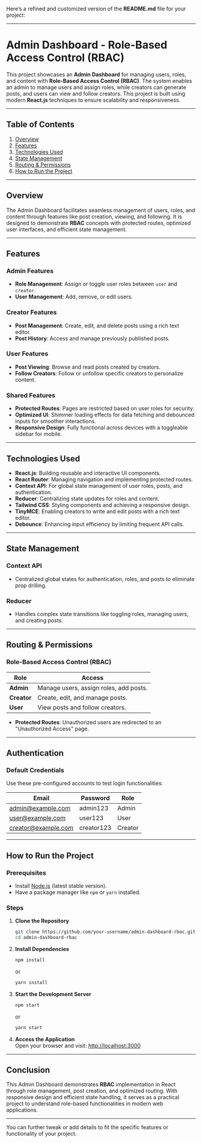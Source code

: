 Here’s a refined and customized version of the **README.md** file for your project:  

---

# Admin Dashboard - Role-Based Access Control (RBAC)

This project showcases an **Admin Dashboard** for managing users, roles, and content with **Role-Based Access Control (RBAC)**. The system enables an admin to manage users and assign roles, while creators can generate posts, and users can view and follow creators. This project is built using modern **React.js** techniques to ensure scalability and responsiveness.

---

## Table of Contents
1. [Overview](#overview)  
2. [Features](#features)  
3. [Technologies Used](#technologies-used)  
4. [State Management](#state-management)  
5. [Routing & Permissions](#routing--permissions)  
6. [How to Run the Project](#how-to-run-the-project)  

---

## Overview

The Admin Dashboard facilitates seamless management of users, roles, and content through features like post creation, viewing, and following. It is designed to demonstrate **RBAC** concepts with protected routes, optimized user interfaces, and efficient state management.

---

## Features

### Admin Features  
- **Role Management**: Assign or toggle user roles between `user` and `creator`.  
- **User Management**: Add, remove, or edit users.  

### Creator Features  
- **Post Management**: Create, edit, and delete posts using a rich text editor.  
- **Post History**: Access and manage previously published posts.  

### User Features  
- **Post Viewing**: Browse and read posts created by creators.  
- **Follow Creators**: Follow or unfollow specific creators to personalize content.  

### Shared Features  
- **Protected Routes**: Pages are restricted based on user roles for security.  
- **Optimized UI**: Shimmer loading effects for data fetching and debounced inputs for smoother interactions.  
- **Responsive Design**: Fully functional across devices with a toggleable sidebar for mobile.  

---

## Technologies Used  

- **React.js**: Building reusable and interactive UI components.  
- **React Router**: Managing navigation and implementing protected routes.  
- **Context API**: For global state management of user roles, posts, and authentication.  
- **Reducer**: Centralizing state updates for roles and content.  
- **Tailwind CSS**: Styling components and achieving a responsive design.  
- **TinyMCE**: Enabling creators to write and edit posts with a rich text editor.  
- **Debounce**: Enhancing input efficiency by limiting frequent API calls.  

---

## State Management  

### Context API  
- Centralized global states for authentication, roles, and posts to eliminate prop drilling.  

### Reducer  
- Handles complex state transitions like toggling roles, managing users, and creating posts.  

---

## Routing & Permissions  

### Role-Based Access Control (RBAC)  

| **Role**  | **Access**                             |  
|-----------|---------------------------------------|  
| **Admin** | Manage users, assign roles, add posts. |  
| **Creator** | Create, edit, and manage posts.       |  
| **User**   | View posts and follow creators.        |  

- **Protected Routes**: Unauthorized users are redirected to an "Unauthorized Access" page.  

---

## Authentication  

### Default Credentials  

Use these pre-configured accounts to test login functionalities:  

| **Email**             | **Password** | **Role**    |  
|-----------------------|--------------|-------------|  
| admin@example.com     | admin123     | Admin       |  
| user@example.com      | user123      | User        |  
| creator@example.com   | creator123   | Creator     |  

---

## How to Run the Project  

### Prerequisites  
- Install [Node.js](https://nodejs.org/) (latest stable version).  
- Have a package manager like `npm` or `yarn` installed.  

### Steps  

1. **Clone the Repository**  
   ```bash  
   git clone https://github.com/your-username/admin-dashboard-rbac.git  
   cd admin-dashboard-rbac  
   ```  

2. **Install Dependencies**  
   ```bash  
   npm install  
   ```  
   or  
   ```bash  
   yarn install  
   ```  

3. **Start the Development Server**  
   ```bash  
   npm start  
   ```  
   or  
   ```bash  
   yarn start  
   ```  

4. **Access the Application**  
   Open your browser and visit: [http://localhost:3000](http://localhost:3000)  

---

## Conclusion  

This Admin Dashboard demonstrates **RBAC** implementation in React through role management, post creation, and optimized routing. With responsive design and efficient state handling, it serves as a practical project to understand role-based functionalities in modern web applications.  

---

You can further tweak or add details to fit the specific features or functionality of your project.
